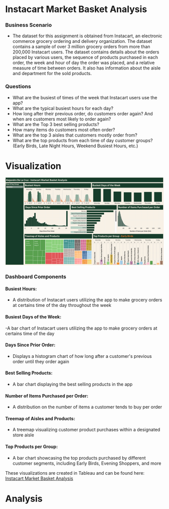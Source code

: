 # Instacart Market Basket Analysis

### Business Scenario

- The dataset for this assignment is obtained from Instacart, an electronic commerce grocery ordering and delivery organization. The dataset contains a sample of over 3 million grocery orders from more than 200,000 Instacart users. The dataset contains details about the orders placed by various users, the sequence of products purchased in each order, the week and hour of day the order was placed, and a relative measure of time between orders. It also has information about the aisle and department for the sold products.


### Questions
<ul>
  <li>What are the busiest of times of the week that Instacart users use the app?</li>
  <li>What are the typical busiest hours for each day?</li>
  <li>How long after their previous order, do customers order again? And when are customers most likely to order again?</li>
  <li>What are the Top 3 best selling products?</li>
  <li>How many items do customers most often order?</li>
  <li>What are the top 3 aisles that customers mostly order from?</li>
  <li>What are the top products from each time of day customer groups? (Early Birds, Late Night Hours, Weekend Busiest Hours, etc.)</li>
</ul>

# Visualization
<img src = "Instacart Dashboard.png"></img>

### Dashboard Components

#### Busiest Hours:
- A distribution of Instacart users utilizing the app to make grocery orders at certains time of the day throughout the week

#### Busiest Days of the Week:
-A bar chart of Instacart users utilizing the app to make grocery orders at certains time of the day 

#### Days Since Prior Order:
- Displays a histogram chart of how long after a customer's previous order until they order again

#### Best Selling Products:
- A bar chart displaying the best selling products in the app

#### Number of Items Purchased per Order:
- A distribution on the number of items a customer tends to buy per order

#### Treemap of Aisles and Products:
- A treemap visualizing customer product purchases within a designated store aisle

#### Top Products per Group:
- A bar chart showcasing the top products purchased by different customer segments, including Early Birds, Evening Shoppers, and more


These visualizations are created in Tableau and can be found here: <a href = "https://public.tableau.com/app/profile/alejandro.de.la.cruz5286/viz/InstacartMarketBasketAnalysis_17122561477850/InstacartMarketBasketAnalysis" rel="unfollow">Instacart Market Basket Analysis</a>

# Analysis

